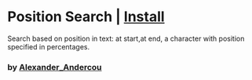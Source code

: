 # Position Search | [Install](https://raw.githubusercontent.com/InfiniteCraftCommunity/userscripts/master/userscripts/PositionSearch/index.user.js)
Search based on  position in text: at start,at end, a character with position specified in percentages.
### by [Alexander_Andercou](https://github.com/24sanduAlexandru)
